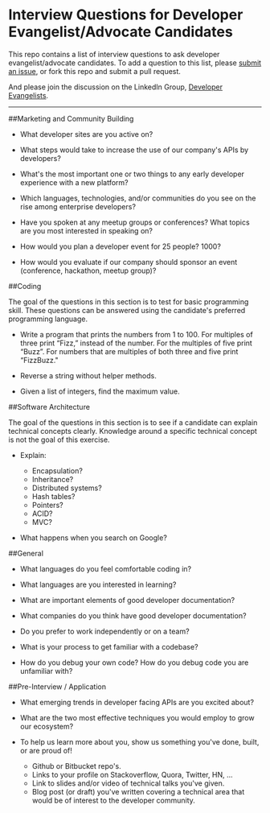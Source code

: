 Interview Questions for Developer Evangelist/Advocate Candidates
========================================

This repo contains a list of interview questions to ask developer evangelist/advocate candidates. To add a question to this list, please [submit an issue](https://github.com/MurtzaM/Developer-Evangelist-Interview-Questions/issues), or fork this repo and submit a pull request. 

And please join the discussion on the LinkedIn Group, [Developer Evangelists](https://www.linkedin.com/groups/Developer-Evangelists-3297124?home=).

---

##Marketing and Community Building

- What developer sites are you active on?

- What steps would take to increase the use of our company's APIs by developers?

- What's the most important one or two things to any early developer experience with a new platform? 

- Which languages, technologies, and/or communities do you see on the rise among enterprise developers?  

- Have you spoken at any meetup groups or conferences? What topics are you most interested in speaking on?

- How would you plan a developer event for 25 people? 1000?

- How would you evaluate if our company should sponsor an event (conference, hackathon, meetup group)?

##Coding

The goal of the questions in this section is to test for basic programming skill. These questions can be answered using the candidate's preferred programming language.

- Write a program that prints the numbers from 1 to 100. For multiples of three print “Fizz,” instead of the number. For the multiples of five print “Buzz”. For numbers that are multiples of both three and five print “FizzBuzz."

- Reverse a string without helper methods.

- Given a list of integers, find the maximum value.

##Software Architecture 

The goal of the questions in this section is to see if a candidate can explain technical concepts clearly. Knowledge around a specific technical concept is not the goal of this exercise. 

- Explain: 
  - Encapsulation?
  - Inheritance?
  - Distributed systems?
  - Hash tables?
  - Pointers?
  - ACID?
  - MVC?

- What happens when you search on Google?

##General

- What languages do you feel comfortable coding in?

- What languages are you interested in learning? 

- What are important elements of good developer documentation? 

- What companies do you think have good developer documentation?

- Do you prefer to work independently or on a team?

- What is your process to get familiar with a codebase?

- How do you debug your own code? How do you debug code you are unfamiliar with?

##Pre-Interview / Application

- What emerging trends in developer facing APIs are you excited about?

- What are the two most effective techniques you would employ to grow our ecosystem? 

- To help us learn more about you, show us something you've done, built, or are proud of! 
  - Github or Bitbucket repo's.
  - Links to your profile on Stackoverflow, Quora, Twitter, HN, ...
  - Link to slides and/or video of technical talks you've given.
  - Blog post (or draft) you've written covering a technical area that would be of interest to the developer community.
